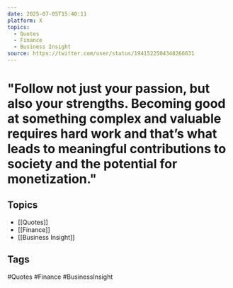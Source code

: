 ```yaml
---
date: 2025-07-05T15:40:11
platform: X
topics:
  - Quotes
  - Finance
  - Business Insight
source: https://twitter.com/user/status/1941522504348266631
---
```

# "Follow not just your passion, but also your strengths. Becoming good at something complex and valuable requires hard work and that’s what leads to meaningful contributions to society and the potential for monetization."

## Topics
- [[Quotes]]
- [[Finance]]
- [[Business Insight]]

## Tags
#Quotes #Finance #BusinessInsight